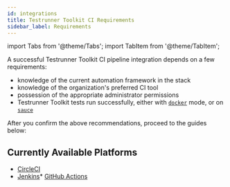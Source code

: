 ```yaml
---
id: integrations
title: Testrunner Toolkit CI Requirements
sidebar_label: Requirements
---
```


import Tabs from '@theme/Tabs';
import TabItem from '@theme/TabItem';

A successful Testrunner Toolkit CI pipeline integration depends on a few requirements:

* knowledge of the current automation framework in the stack
* knowledge of the organization's preferred CI tool
* possession of the appropriate administrator permissions
* Testrunner Toolkit tests run successfully, either with [`docker`](/testrunner-toolkit/configuration#docker) mode, or on [`sauce`](/testrunner-toolkit/configuration#sauce)

After you confirm the above recommendations, proceed to the guides below:

## Currently Available Platforms

* [CircleCI](/testrunner-toolkit/integrations/circleci)
* [Jenkins](/testrunner-toolkit/integrations/jenkins)* [GitHub Actions](/testrunner-toolkit/integrations/github-actions)